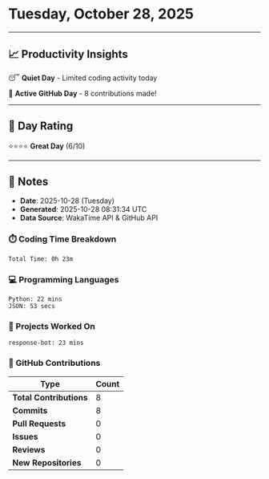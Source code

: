 # Tuesday, October 28, 2025

---

## 📈 Productivity Insights

😴 **Quiet Day** - Limited coding activity today

🚀 **Active GitHub Day** - 8 contributions made!

---

## 🎯 Day Rating

⭐⭐⭐⭐ **Great Day** (6/10)

---

## 📝 Notes

- **Date**: 2025-10-28 (Tuesday)
- **Generated**: 2025-10-28 08:31:34 UTC
- **Data Source**: WakaTime API & GitHub API


### ⏱️ Coding Time Breakdown

```
Total Time: 0h 23m
```

### 💻 Programming Languages

```
Python: 22 mins
JSON: 53 secs
```

### 📂 Projects Worked On

```
response-bot: 23 mins

```


### 🐙 GitHub Contributions

| Type | Count |
|------|-------|
| **Total Contributions** | 8 |
| **Commits** | 8 |
| **Pull Requests** | 0 |
| **Issues** | 0 |
| **Reviews** | 0 |
| **New Repositories** | 0 |

